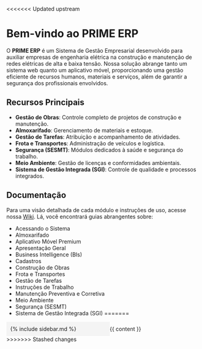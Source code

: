 <<<<<<< Updated upstream
# Bem-vindo ao PRIME ERP

O **PRIME ERP** é um Sistema de Gestão Empresarial desenvolvido para auxiliar empresas de engenharia elétrica na construção e manutenção de redes elétricas de alta e baixa tensão. Nossa solução abrange tanto um sistema web quanto um aplicativo móvel, proporcionando uma gestão eficiente de recursos humanos, materiais e serviços, além de garantir a segurança dos profissionais envolvidos.

## Recursos Principais

- **Gestão de Obras**: Controle completo de projetos de construção e manutenção.
- **Almoxarifado**: Gerenciamento de materiais e estoque.
- **Gestão de Tarefas**: Atribuição e acompanhamento de atividades.
- **Frota e Transportes**: Administração de veículos e logística.
- **Segurança (SESMT)**: Módulos dedicados à saúde e segurança do trabalho.
- **Meio Ambiente**: Gestão de licenças e conformidades ambientais.
- **Sistema de Gestão Integrada (SGI)**: Controle de qualidade e processos integrados.

## Documentação
Para uma visão detalhada de cada módulo e instruções de uso, acesse nossa [Wiki](https://github.com/intersettecnologia/wiki-prime-web/wiki). Lá, você encontrará guias abrangentes sobre:

- Acessando o Sistema
- Almoxarifado
- Aplicativo Móvel Premium
- Apresentação Geral
- Business Intelligence (BIs)
- Cadastros
- Construção de Obras
- Frota e Transportes
- Gestão de Tarefas
- Instruções de Trabalho
- Manutenção Preventiva e Corretiva
- Meio Ambiente
- Segurança (SESMT)
- Sistema de Gestão Integrada (SGI)
=======
<!DOCTYPE html>
<html>
<head>
    <title>Documentação</title>
    <style>
        .sidebar { width: 250px; float: left; padding: 10px; background: #f4f4f4; }
        .content { margin-left: 260px; padding: 10px; }
    </style>
</head>
<body>
    <div class="sidebar">
        {% include sidebar.md %}
    </div>
    <div class="content">
        {{ content }}
    </div>
</body>
</html>
>>>>>>> Stashed changes
